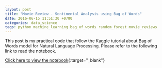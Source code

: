```yaml
---
layout: post
title: "Movie Review - Sentimental Analysis using Bag of Words"
date: 2016-06-15 11:51:30 +0700
categories: data_science
tags: python machine_learning bag_of_words random_forest movie_reviews data_science
---
```


This post is my practical code that follow the Kaggle tutorial about Bag of Words model for Natural Language Processing. Please refer to the following link to read the notebook.

[Click here to view the notebook](http://nbviewer.jupyter.org/github/hoanvu/data_science_notebooks/blob/master/movie_reviews_bag_of_words.ipynb?flush_cache=true){:target="_blank"}